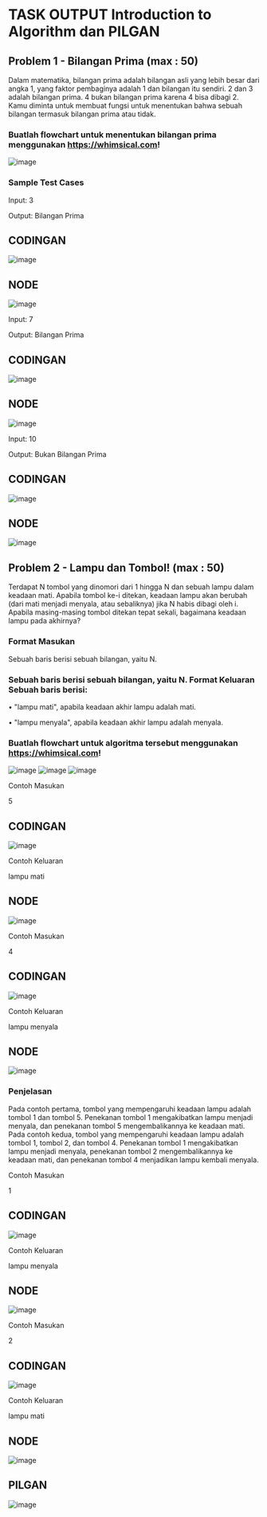 # TASK OUTPUT Introduction to Algorithm dan PILGAN

## Problem 1 - Bilangan Prima (max : 50)

Dalam matematika, bilangan prima adalah bilangan asli yang lebih besar dari angka 1, yang faktor pembaginya adalah 1 dan bilangan itu sendiri. 2 dan 3 adalah bilangan prima. 4 bukan bilangan prima karena 4 bisa dibagi 2. Kamu diminta untuk membuat fungsi untuk menentukan bahwa sebuah bilangan termasuk bilangan prima atau tidak.

### Buatlah flowchart untuk menentukan bilangan prima menggunakan https://whimsical.com!

![image](../screenshoots/PRIMA.png)

### Sample Test Cases

Input: 3

Output: Bilangan Prima

## CODINGAN

![image](../screenshoots/3.png)

## NODE

![image](../screenshoots/angka%203.png)

Input: 7

Output: Bilangan Prima

## CODINGAN

![image](../screenshoots/7.png)

## NODE

![image](../screenshoots/angka%207.png)

Input: 10

Output: Bukan Bilangan Prima

## CODINGAN

![image](../screenshoots/10.png)

## NODE

![image](../screenshoots/angka%2010.png)

## Problem 2 - Lampu dan Tombol! (max : 50)

Terdapat N tombol yang dinomori dari 1 hingga N dan sebuah lampu dalam keadaan mati. Apabila tombol ke-i ditekan, keadaan lampu akan berubah (dari mati menjadi menyala, atau sebaliknya) jika N habis dibagi oleh i. Apabila masing-masing tombol ditekan tepat sekali,
bagaimana keadaan lampu pada akhirnya?

### Format Masukan

Sebuah baris berisi sebuah bilangan, yaitu N.

### Sebuah baris berisi sebuah bilangan, yaitu N. Format Keluaran Sebuah baris berisi:

• "lampu mati", apabila keadaan akhir lampu adalah mati.

• "lampu menyala", apabila keadaan akhir lampu adalah menyala.

### Buatlah flowchart untuk algoritma tersebut menggunakan https://whimsical.com!

![image](../screenshoots/LP%201.png)
![image](../screenshoots/LP%202.png)
![image](../screenshoots/LP%203.png)

Contoh Masukan

5

## CODINGAN

![image](../screenshoots/lampu%205.png)

Contoh Keluaran

lampu mati

## NODE

![image](../screenshoots/tombol%205.png)

Contoh Masukan

4

## CODINGAN

![image](../screenshoots/lampu%204.png)

Contoh Keluaran

lampu menyala

## NODE

![image](../screenshoots/tombol%204.png)

### Penjelasan

Pada contoh pertama, tombol yang mempengaruhi keadaan lampu adalah tombol 1 dan tombol 5. Penekanan tombol 1 mengakibatkan lampu menjadi menyala, dan penekanan tombol 5 mengembalikannya ke keadaan mati.
Pada contoh kedua, tombol yang mempengaruhi keadaan lampu adalah tombol 1, tombol 2, dan tombol 4. Penekanan tombol 1 mengakibatkan lampu menjadi menyala, penekanan tombol 2 mengembalikannya ke keadaan mati, dan penekanan tombol 4 menjadikan lampu kembali menyala.

Contoh Masukan

1

## CODINGAN

![image](../screenshoots/lampu%201.png)

Contoh Keluaran

lampu menyala

## NODE

![image](../screenshoots/tombol%201.png)

Contoh Masukan

2

## CODINGAN

![image](../screenshoots/lampu%202.png)

Contoh Keluaran

lampu mati

## NODE

![image](../screenshoots/tombol%202.png)

## PILGAN

![image](../screenshoots/pilgan%20introduction%20algorithm.png)
